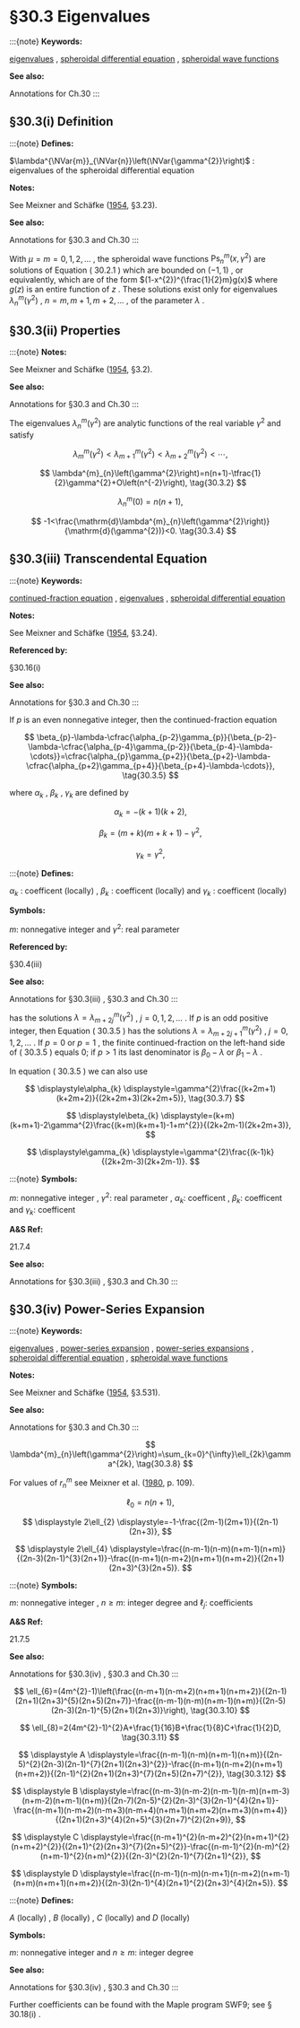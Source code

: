 # §30.3 Eigenvalues

:::{note}
**Keywords:**

[eigenvalues](http://dlmf.nist.gov/search/search?q=eigenvalues) , [spheroidal differential equation](http://dlmf.nist.gov/search/search?q=spheroidal%20differential%20equation) , [spheroidal wave functions](http://dlmf.nist.gov/search/search?q=spheroidal%20wave%20functions)

**See also:**

Annotations for Ch.30
:::


## §30.3(i) Definition

:::{note}
**Defines:**

$\lambda^{\NVar{m}}_{\NVar{n}}\left(\NVar{\gamma^{2}}\right)$ : eigenvalues of the spheroidal differential equation

**Notes:**

See Meixner and Schäfke ([1954](./bib/M.html#bib1598 "Mathieusche Funktionen und Sphäroidfunktionen mit Anwendungen auf physikalische und technische Probleme"), §3.23).

**See also:**

Annotations for §30.3 and Ch.30
:::

With $\mu=m=0,1,2,\dots$ , the spheroidal wave functions $\mathsf{Ps}^{m}_{n}\left(x,\gamma^{2}\right)$ are solutions of Equation ( 30.2.1 ) which are bounded on $(-1,1)$ , or equivalently, which are of the form $(1-x^{2})^{\frac{1}{2}m}g(x)$ where $g(z)$ is an entire function of $z$ . These solutions exist only for eigenvalues $\lambda^{m}_{n}\left(\gamma^{2}\right)$ , $n=m,m+1,m+2,\dots$ , of the parameter $\lambda$ .


## §30.3(ii) Properties

:::{note}
**Notes:**

See Meixner and Schäfke ([1954](./bib/M.html#bib1598 "Mathieusche Funktionen und Sphäroidfunktionen mit Anwendungen auf physikalische und technische Probleme"), §3.2).

**See also:**

Annotations for §30.3 and Ch.30
:::

The eigenvalues $\lambda^{m}_{n}\left(\gamma^{2}\right)$ are analytic functions of the real variable $\gamma^{2}$ and satisfy


<a id="E1"></a>
$$
\lambda^{m}_{m}\left(\gamma^{2}\right)<\lambda^{m}_{m+1}\left(\gamma^{2}\right)<\lambda^{m}_{m+2}\left(\gamma^{2}\right)<\cdots, \tag{30.3.1}
$$


<a id="E2"></a>
$$
\lambda^{m}_{n}\left(\gamma^{2}\right)=n(n+1)-\tfrac{1}{2}\gamma^{2}+O\left(n^{-2}\right), \tag{30.3.2}
$$


<a id="E3"></a>
$$
\lambda^{m}_{n}\left(0\right)=n(n+1), \tag{30.3.3}
$$


<a id="E4"></a>
$$
-1<\frac{\mathrm{d}\lambda^{m}_{n}\left(\gamma^{2}\right)}{\mathrm{d}(\gamma^{2})}<0. \tag{30.3.4}
$$


## §30.3(iii) Transcendental Equation

:::{note}
**Keywords:**

[continued-fraction equation](http://dlmf.nist.gov/search/search?q=continued-fraction%0Aequation) , [eigenvalues](http://dlmf.nist.gov/search/search?q=eigenvalues) , [spheroidal differential equation](http://dlmf.nist.gov/search/search?q=spheroidal%20differential%20equation)

**Notes:**

See Meixner and Schäfke ([1954](./bib/M.html#bib1598 "Mathieusche Funktionen und Sphäroidfunktionen mit Anwendungen auf physikalische und technische Probleme"), §3.24).

**Referenced by:**

§30.16(i)

**See also:**

Annotations for §30.3 and Ch.30
:::

If $p$ is an even nonnegative integer, then the continued-fraction equation


<a id="E5"></a>
$$
\beta_{p}-\lambda-\cfrac{\alpha_{p-2}\gamma_{p}}{\beta_{p-2}-\lambda-\cfrac{\alpha_{p-4}\gamma_{p-2}}{\beta_{p-4}-\lambda-\cdots}}=\cfrac{\alpha_{p}\gamma_{p+2}}{\beta_{p+2}-\lambda-\cfrac{\alpha_{p+2}\gamma_{p+4}}{\beta_{p+4}-\lambda-\cdots}}, \tag{30.3.5}
$$

where $\alpha_{k}$ , $\beta_{k}$ , $\gamma_{k}$ are defined by

<a id="E6"></a>

<a id="Ex1"></a>
$$
\displaystyle\alpha_{k} \displaystyle=-(k+1)(k+2), \tag{30.3.6}
$$

<a id="Ex2"></a>
$$
\displaystyle\beta_{k} \displaystyle=(m+k)(m+k+1)-\gamma^{2},
$$

<a id="Ex3"></a>
$$
\displaystyle\gamma_{k} \displaystyle=\gamma^{2},
$$

:::{note}
**Defines:**

$\alpha_{k}$ : coefficent (locally) , $\beta_{k}$ : coefficent (locally) and $\gamma_{k}$ : coefficent (locally)

**Symbols:**

$m$: nonnegative integer and $\gamma^{2}$: real parameter

**Referenced by:**

§30.4(iii)

**See also:**

Annotations for §30.3(iii) , §30.3 and Ch.30
:::

has the solutions $\lambda=\lambda^{m}_{m+2j}\left(\gamma^{2}\right)$ , $j=0,1,2,\dots$ . If $p$ is an odd positive integer, then Equation ( 30.3.5 ) has the solutions $\lambda=\lambda^{m}_{m+2j+1}\left(\gamma^{2}\right)$ , $j=0,1,2,\dots$ . If $p=0$ or $p=1$ , the finite continued-fraction on the left-hand side of ( 30.3.5 ) equals 0; if $p>1$ its last denominator is $\beta_{0}-\lambda$ or $\beta_{1}-\lambda$ .

In equation ( 30.3.5 ) we can also use

<a id="E7"></a>

<a id="Ex4"></a>
$$
\displaystyle\alpha_{k} \displaystyle=\gamma^{2}\frac{(k+2m+1)(k+2m+2)}{(2k+2m+3)(2k+2m+5)}, \tag{30.3.7}
$$

<a id="Ex5"></a>
$$
\displaystyle\beta_{k} \displaystyle=(k+m)(k+m+1)-2\gamma^{2}\frac{(k+m)(k+m+1)-1+m^{2}}{(2k+2m-1)(2k+2m+3)},
$$

<a id="Ex6"></a>
$$
\displaystyle\gamma_{k} \displaystyle=\gamma^{2}\frac{(k-1)k}{(2k+2m-3)(2k+2m-1)}.
$$

:::{note}
**Symbols:**

$m$: nonnegative integer , $\gamma^{2}$: real parameter , $\alpha_{k}$: coefficent , $\beta_{k}$: coefficent and $\gamma_{k}$: coefficent

**A&S Ref:**

21.7.4

**See also:**

Annotations for §30.3(iii) , §30.3 and Ch.30
:::


## §30.3(iv) Power-Series Expansion

:::{note}
**Keywords:**

[eigenvalues](http://dlmf.nist.gov/search/search?q=eigenvalues) , [power-series expansion](http://dlmf.nist.gov/search/search?q=power-series%20expansion) , [power-series expansions](http://dlmf.nist.gov/search/search?q=power-series%20expansions) , [spheroidal differential equation](http://dlmf.nist.gov/search/search?q=spheroidal%20differential%20equation) , [spheroidal wave functions](http://dlmf.nist.gov/search/search?q=spheroidal%20wave%20functions)

**Notes:**

See Meixner and Schäfke ([1954](./bib/M.html#bib1598 "Mathieusche Funktionen und Sphäroidfunktionen mit Anwendungen auf physikalische und technische Probleme"), §3.531).

**See also:**

Annotations for §30.3 and Ch.30
:::


<a id="E8"></a>
$$
\lambda^{m}_{n}\left(\gamma^{2}\right)=\sum_{k=0}^{\infty}\ell_{2k}\gamma^{2k}, \tag{30.3.8}
$$

For values of $r_{n}^{m}$ see Meixner et al. ([1980](./bib/M.html#bib1599 "Mathieu Functions and Spheroidal Functions and Their Mathematical Foundations: Further Studies"), p. 109).

<a id="E9"></a>

<a id="Ex7"></a>
$$
\displaystyle\ell_{0} \displaystyle=n(n+1), \tag{30.3.9}
$$

<a id="Ex8"></a>
$$
\displaystyle 2\ell_{2} \displaystyle=-1-\frac{(2m-1)(2m+1)}{(2n-1)(2n+3)},
$$

<a id="Ex9"></a>
$$
\displaystyle 2\ell_{4} \displaystyle=\frac{(n-m-1)(n-m)(n+m-1)(n+m)}{(2n-3)(2n-1)^{3}(2n+1)}-\frac{(n-m+1)(n-m+2)(n+m+1)(n+m+2)}{(2n+1)(2n+3)^{3}(2n+5)}.
$$

:::{note}
**Symbols:**

$m$: nonnegative integer , $n\geq m$: integer degree and $\ell_{j}$: coefficients

**A&S Ref:**

21.7.5

**See also:**

Annotations for §30.3(iv) , §30.3 and Ch.30
:::


<a id="E10"></a>
$$
\ell_{6}=(4m^{2}-1)\left(\frac{(n-m+1)(n-m+2)(n+m+1)(n+m+2)}{(2n-1)(2n+1)(2n+3)^{5}(2n+5)(2n+7)}-\frac{(n-m-1)(n-m)(n+m-1)(n+m)}{(2n-5)(2n-3)(2n-1)^{5}(2n+1)(2n+3)}\right), \tag{30.3.10}
$$


<a id="E11"></a>
$$
\ell_{8}=2(4m^{2}-1)^{2}A+\frac{1}{16}B+\frac{1}{8}C+\frac{1}{2}D, \tag{30.3.11}
$$

<a id="E12"></a>

<a id="Ex10"></a>
$$
\displaystyle A \displaystyle=\frac{(n-m-1)(n-m)(n+m-1)(n+m)}{(2n-5)^{2}(2n-3)(2n-1)^{7}(2n+1)(2n+3)^{2}}-\frac{(n-m+1)(n-m+2)(n+m+1)(n+m+2)}{(2n-1)^{2}(2n+1)(2n+3)^{7}(2n+5)(2n+7)^{2}}, \tag{30.3.12}
$$

<a id="Ex11"></a>
$$
\displaystyle B \displaystyle=\frac{(n-m-3)(n-m-2)(n-m-1)(n-m)(n+m-3)(n+m-2)(n+m-1)(n+m)}{(2n-7)(2n-5)^{2}(2n-3)^{3}(2n-1)^{4}(2n+1)}-\frac{(n-m+1)(n-m+2)(n-m+3)(n-m+4)(n+m+1)(n+m+2)(n+m+3)(n+m+4)}{(2n+1)(2n+3)^{4}(2n+5)^{3}(2n+7)^{2}(2n+9)},
$$

<a id="Ex12"></a>
$$
\displaystyle C \displaystyle=\frac{(n-m+1)^{2}(n-m+2)^{2}(n+m+1)^{2}(n+m+2)^{2}}{(2n+1)^{2}(2n+3)^{7}(2n+5)^{2}}-\frac{(n-m-1)^{2}(n-m)^{2}(n+m-1)^{2}(n+m)^{2}}{(2n-3)^{2}(2n-1)^{7}(2n+1)^{2}},
$$

<a id="Ex13"></a>
$$
\displaystyle D \displaystyle=\frac{(n-m-1)(n-m)(n-m+1)(n-m+2)(n+m-1)(n+m)(n+m+1)(n+m+2)}{(2n-3)(2n-1)^{4}(2n+1)^{2}(2n+3)^{4}(2n+5)}.
$$

:::{note}
**Defines:**

$A$ (locally) , $B$ (locally) , $C$ (locally) and $D$ (locally)

**Symbols:**

$m$: nonnegative integer and $n\geq m$: integer degree

**See also:**

Annotations for §30.3(iv) , §30.3 and Ch.30
:::

Further coefficients can be found with the Maple program SWF9; see § 30.18(i) .
